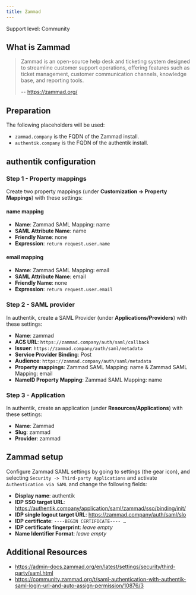 ```yaml
---
title: Zammad
---
```


<span class="badge badge--secondary">Support level: Community</span>

## What is Zammad

> Zammad is an open-source help desk and ticketing system designed to streamline customer support operations, offering features such as ticket management, customer communication channels, knowledge base, and reporting tools.
>
> -- https://zammad.org/

## Preparation

The following placeholders will be used:

-   `zammad.company` is the FQDN of the Zammad install.
-   `authentik.company` is the FQDN of the authentik install.

## authentik configuration

### Step 1 - Property mappings

Create two property mappings (under **Customization -> Property Mappings**) with these settings:

#### name mapping

-   **Name**: Zammad SAML Mapping: name
-   **SAML Attribute Name**: name
-   **Friendly Name**: none
-   **Expression**: `return request.user.name`

#### email mapping

-   **Name**: Zammad SAML Mapping: email
-   **SAML Attribute Name**: email
-   **Friendly Name**: none
-   **Expression**: `return request.user.email`

### Step 2 - SAML provider

In authentik, create a SAML Provider (under **Applications/Providers**) with these settings:

-   **Name**: zammad
-   **ACS URL**: `https://zammad.company/auth/saml/callback`
-   **Issuer**: `https://zammad.company/auth/saml/metadata`
-   **Service Provider Binding**: Post
-   **Audience**: `https://zammad.company/auth/saml/metadata`
-   **Property mappings**: Zammad SAML Mapping: name & Zammad SAML Mapping: email
-   **NameID Property Mapping**: Zammad SAML Mapping: name

### Step 3 - Application

In authentik, create an application (under **Resources/Applications**) with these settings:

-   **Name**: Zammad
-   **Slug**: zammad
-   **Provider**: zammad

## Zammad setup

Configure Zammad SAML settings by going to settings (the gear icon), and selecting `Security -> Third-party Applications` and activate `Authentication via SAML` and change the following fields:

-   **Display name**: authentik
-   **IDP SSO target URL**: https://authentik.company/application/saml/zammad/sso/binding/init/
-   **IDP single logout target URL**: https://zammad.company/auth/saml/slo
-   **IDP certificate**: `----BEGIN CERTIFICATE---- …`
-   **IDP certificate fingerprint**: *leave empty*
-   **Name Identifier Format**: *leave empty*

## Additional Resources

-   https://admin-docs.zammad.org/en/latest/settings/security/third-party/saml.html
-   https://community.zammad.org/t/saml-authentication-with-authentik-saml-login-url-and-auto-assign-permission/10876/3